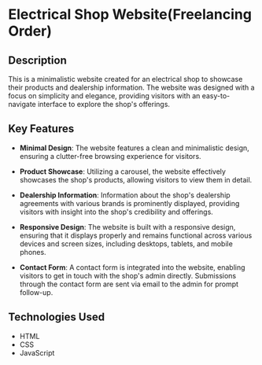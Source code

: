 # Electrical Shop Website(Freelancing Order)

## Description

This is a minimalistic website created for an electrical shop to showcase their products and dealership information. The website was designed with a focus on simplicity and elegance, providing visitors with an easy-to-navigate interface to explore the shop's offerings.

## Key Features

- **Minimal Design**: The website features a clean and minimalistic design, ensuring a clutter-free browsing experience for visitors.

- **Product Showcase**: Utilizing a carousel, the website effectively showcases the shop's products, allowing visitors to view them in detail.

- **Dealership Information**: Information about the shop's dealership agreements with various brands is prominently displayed, providing visitors with insight into the shop's credibility and offerings.

- **Responsive Design**: The website is built with a responsive design, ensuring that it displays properly and remains functional across various devices and screen sizes, including desktops, tablets, and mobile phones.

- **Contact Form**: A contact form is integrated into the website, enabling visitors to get in touch with the shop's admin directly. Submissions through the contact form are sent via email to the admin for prompt follow-up.

## Technologies Used

- HTML
- CSS
- JavaScript

